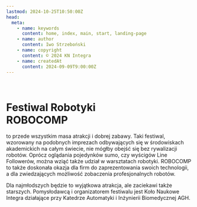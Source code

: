 ```yaml
---
lastmod: 2024-10-25T10:50:00Z
head:
  meta:
    - name: keywords
      content: home, index, main, start, landing-page
    - name: author
      content: Iwo Strzeboński
    - name: copyright
      content: © 2024 KN Integra
    - name: createdAt
      content: 2024-09-09T9:00:00Z
---
```


<!-- markdownlint-disable MD003 MD007 -->
<!-- :countdown-component -->
<!-- markdownlint-enable MD003 MD007 -->

<br />

# Festiwal Robotyki <br />ROBOCOMP

to przede wszystkim masa atrakcji i&nbsp;dobrej zabawy. Taki festiwal, wzorowany na&nbsp;podobnych imprezach odbywających się w&nbsp;środowiskach akademickich na&nbsp;całym świecie, nie mógłby obejść się bez rywalizacji robotów. Oprócz oglądania pojedynków sumo, czy wyścigów Line Followerów, można wziąć także udział w&nbsp;warsztatach robotyki. ROBOCOMP to&nbsp;także doskonała okazja dla firm do&nbsp;zaprezentowania swoich technologii, a&nbsp;dla zwiedzających możliwość zobaczenia profesjonalnych robotów.

Dla najmłodszych będzie to&nbsp;wyjątkowa atrakcja, ale zaciekawi także starszych. Pomysłodawcą i&nbsp;organizatorem festiwalu jest Koło Naukowe Integra działające przy Katedrze Automatyki i&nbsp;Inżynierii Biomedycznej AGH.
